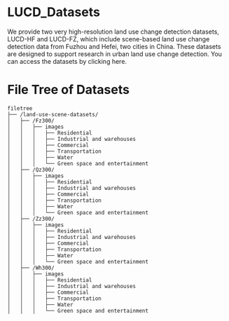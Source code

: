 # LUCD_Datasets
We provide two very high-resolution land use change detection datasets, LUCD-HF and LUCD-FZ, which include scene-based land use change detection data from Fuzhou and Hefei, two cities in China. These datasets are designed to support research in urban land use change detection. You can access the datasets by clicking here.

# File Tree of Datasets

```plaintext
filetree
├── /land-use-scene-datasets/
│   ├── /Fz300/
│   │   ├── images
│   │   │   ├── Residential
│   │   │   ├── Industrial and warehouses
│   │   │   ├── Commercial
│   │   │   ├── Transportation
│   │   │   ├── Water
│   │   │   └── Green space and entertainment
│   ├── /Qz300/
│   │   ├── images
│   │   │   ├── Residential
│   │   │   ├── Industrial and warehouses
│   │   │   ├── Commercial
│   │   │   ├── Transportation
│   │   │   ├── Water
│   │   │   └── Green space and entertainment
│   ├── /Zz300/
│   │   ├── images
│   │   │   ├── Residential
│   │   │   ├── Industrial and warehouses
│   │   │   ├── Commercial
│   │   │   ├── Transportation
│   │   │   ├── Water
│   │   │   └── Green space and entertainment
│   ├── /Wh300/
│   │   ├── images
│   │   │   ├── Residential
│   │   │   ├── Industrial and warehouses
│   │   │   ├── Commercial
│   │   │   ├── Transportation
│   │   │   ├── Water
│   │   │   └── Green space and entertainment
